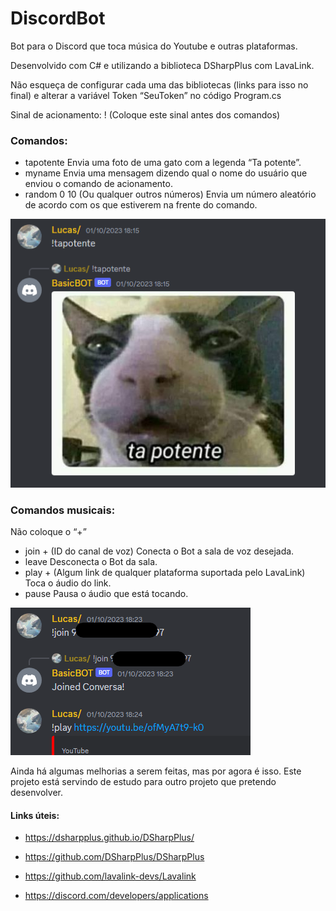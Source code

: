 # DiscordBot

Bot para o Discord que toca música do Youtube e outras plataformas.

Desenvolvido com C# e utilizando a biblioteca DSharpPlus com LavaLink.

Não esqueça de configurar cada uma das bibliotecas (links para isso no final) e alterar a variável Token “SeuToken” no código Program.cs

Sinal de acionamento: ! (Coloque este sinal antes dos comandos)

### Comandos:
	
* tapotente
    Envia uma foto de uma gato com a legenda “Ta potente”.
&nbsp;
* myname
    Envia uma mensagem dizendo qual o nome do usuário que enviou o comando de acionamento.
&nbsp;
* random 0 10 (Ou qualquer outros números)
    Envia um número aleatório de acordo com os que estiverem na frente do comando.
&nbsp;

![Alt text](image.png)

### Comandos musicais:

Não coloque o “+” 

* join + (ID do canal de voz)
    Conecta o Bot a sala de voz desejada.
&nbsp;
* leave
    Desconecta o Bot da sala.
&nbsp;
* play + (Algum link de qualquer plataforma suportada pelo LavaLink)
    Toca o áudio do link.
&nbsp;
* pause
    Pausa o áudio que está tocando.
&nbsp;

![Alt text](image-1.png)

Ainda há algumas melhorias a serem feitas, mas por agora é isso.
Este projeto está servindo de estudo para outro projeto que pretendo desenvolver.

#### Links úteis:
	
* https://dsharpplus.github.io/DSharpPlus/

* https://github.com/DSharpPlus/DSharpPlus

* https://github.com/lavalink-devs/Lavalink

* https://discord.com/developers/applications
